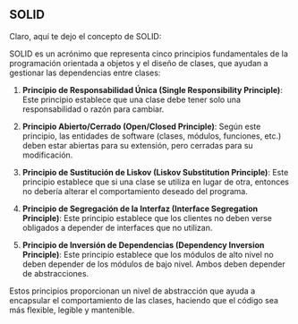 ## SOLID
Claro, aquí te dejo el concepto de SOLID:

SOLID es un acrónimo que representa cinco principios fundamentales de la programación orientada a objetos y el diseño de clases, que ayudan a gestionar las dependencias entre clases:

1. **Principio de Responsabilidad Única (Single Responsibility Principle)**: Este principio establece que una clase debe tener solo una responsabilidad o razón para cambiar.

2. **Principio Abierto/Cerrado (Open/Closed Principle)**: Según este principio, las entidades de software (clases, módulos, funciones, etc.) deben estar abiertas para su extensión, pero cerradas para su modificación.

3. **Principio de Sustitución de Liskov (Liskov Substitution Principle)**: Este principio establece que si una clase se utiliza en lugar de otra, entonces no debería alterar el comportamiento deseado del programa.

4. **Principio de Segregación de la Interfaz (Interface Segregation Principle)**: Este principio establece que los clientes no deben verse obligados a depender de interfaces que no utilizan.

5. **Principio de Inversión de Dependencias (Dependency Inversion Principle)**: Este principio establece que los módulos de alto nivel no deben depender de los módulos de bajo nivel. Ambos deben depender de abstracciones.

Estos principios proporcionan un nivel de abstracción que ayuda a encapsular el comportamiento de las clases, haciendo que el código sea más flexible, legible y mantenible.